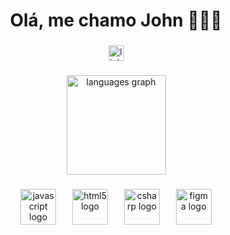 <h1 align="center">Olá, me chamo John 👨🏻‍💻</h1>

###

<div align="center">
  <a href="www.linkedin.com/in/jowess" target="_blank">
    <img src="https://img.shields.io/static/v1?message=LinkedIn&logo=linkedin&label=&color=0077B5&logoColor=white&labelColor=&style=for-the-badge" height="25" alt="linkedin logo"  />
  </a>
</div>

###

<div align="center">
  <img src="https://github-readme-stats.vercel.app/api/top-langs?username=jowess&locale=pt-br&hide_title=true&layout=compact&card_width=320&langs_count=12&theme=dark&hide_border=true&order=2" height="159" alt="languages graph"  />
</div>

###

<div align="center">
  <img src="https://cdn.jsdelivr.net/gh/devicons/devicon/icons/javascript/javascript-original.svg" height="57" alt="javascript logo"  />
  <img width="18" />
  <img src="https://cdn.jsdelivr.net/gh/devicons/devicon/icons/html5/html5-plain.svg" height="57" alt="html5 logo"  />
  <img width="18" />
  <img src="https://cdn.jsdelivr.net/gh/devicons/devicon/icons/csharp/csharp-plain.svg" height="57" alt="csharp logo"  />
  <img width="18" />
  <img src="https://cdn.jsdelivr.net/gh/devicons/devicon/icons/figma/figma-original.svg" height="57" alt="figma logo"  />
</div>

###
<!--
**Jowess/Jowess** is a ✨ _special_ ✨ repository because its `README.md` (this file) appears on your GitHub profile.

Here are some ideas to get you started:

- 🔭 I’m currently working on ...
- 🌱 I’m currently learning ...
- 👯 I’m looking to collaborate on ...
- 🤔 I’m looking for help with ...
- 💬 Ask me about ...
- 📫 How to reach me: ...
- 😄 Pronouns: ...
- ⚡ Fun fact: ...
-->
